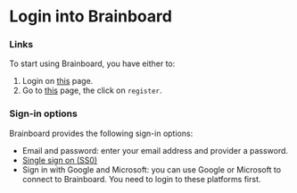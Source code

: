 # Login into Brainboard

### Links

To start using Brainboard, you have either to:

1. Login on [this](https://app.brainboard.co/login) page.
2. Go to [this](https://app.brainboard.co/register) page, the click on `register`.

### Sign-in options

Brainboard provides the following sign-in options:

* Email and password: enter your email address and provider a password.
* [Single sign on (SS0)](sso.md)
* Sign in with Google and Microsoft: you can use Google or Microsoft to connect to Brainboard. You need to login to these platforms first.
